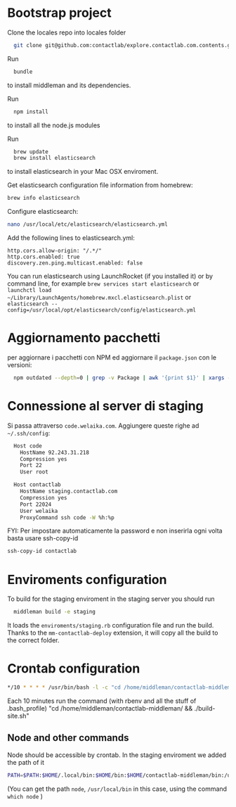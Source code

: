 # Bootstrap project

Clone the locales repo into locales folder
```bash
  git clone git@github.com:contactlab/explore.contactlab.com.contents.git locales
```

Run
```bash
  bundle
```
to install middleman and its dependencies.

Run
```bash
  npm install
```
to install all the node.js modules

Run
```bash
  brew update
  brew install elasticsearch
```
to install elasticsearch in your Mac OSX enviroment.

Get elasticsearch configuration file information from homebrew:
```bash
brew info elasticsearch
```

Configure elasticsearch:
```bash
nano /usr/local/etc/elasticsearch/elasticsearch.yml
```

Add the following lines to elasticsearch.yml:
```
http.cors.allow-origin: "/.*/"
http.cors.enabled: true
discovery.zen.ping.multicast.enabled: false
```

You can run elasticsearch using LaunchRocket (if you installed it) or by command line, for example `brew services start elasticsearch` or `launchctl load ~/Library/LaunchAgents/homebrew.mxcl.elasticsearch.plist` or `elasticsearch --config=/usr/local/opt/elasticsearch/config/elasticsearch.yml`

# Aggiornamento pacchetti

per aggiornare i pacchetti con NPM ed aggiornare il `package.json` con le versioni:

```bash
  npm outdated --depth=0 | grep -v Package | awk '{print $1}' | xargs -I% npm install %@latest --save
```

# Connessione al server di staging

Si passa attraverso `code.welaika.com`. Aggiungere queste righe ad `~/.ssh/config`:

```bash
  Host code
    HostName 92.243.31.218
    Compression yes
    Port 22
    User root

  Host contactlab
    HostName staging.contactlab.com
    Compression yes
    Port 22024
    User welaika
    ProxyCommand ssh code -W %h:%p
```

FYI: Per impostare automaticamente la password e non inserirla ogni volta basta usare ssh-copy-id
```bash
ssh-copy-id contactlab
```

# Enviroments configuration

To build for the staging enviroment in the staging server you should run

```bash
  middleman build -e staging
```

It loads the `enviroments/staging.rb` configuration file and run the build. Thanks to the `mm-contactlab-deploy` extension, it will copy all the build to the correct folder.

# Crontab configuration

```bash
*/10 * * * * /usr/bin/bash -l -c "cd /home/middleman/contactlab-middleman/ && ./build-site.sh"
```

Each 10 minutes run the command (with rbenv and all the stuff of .bash_profile) "cd /home/middleman/contactlab-middleman/ && ./build-site.sh"

## Node and other commands

Node should be accessible by crontab. In the staging enviroment we added the path of it

```bash
PATH=$PATH:$HOME/.local/bin:$HOME/bin:$HOME/contactlab-middleman/bin:/usr/local/bin
```

(You can get the path `node`, `/usr/local/bin` in this case, using the command `which node` )

